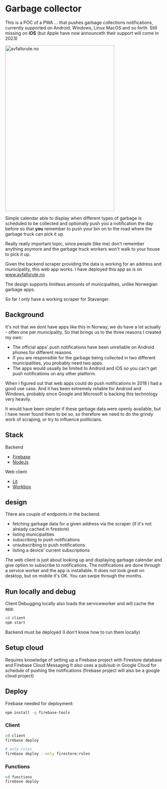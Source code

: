 # Garbage collector

This is a POC of a PWA ... that pushes garbage collections notifications, currently supported on Android, Windows, Linux MacOS and so forth.
Still missing on **iOS** (but Apple have now announceth their support will come in 2023)

<img src="https://storage.googleapis.com/atle-static/backgrounds/avfallsrute.jpg"
    width="350"
    height="532"
    alt="avfallsrute.no">

Simple calendar able to display when different types of garbage is scheduled to be collected and optionally push you a notification the day before so that **you** remember to push your bin on to the road where the garbage truck can pick it up.

Really really important topic, since people (like me) don't remember anything anymore and the garbage truck workers won't walk to your house to pick it up.

Given the backend scraper providing the data is working for an address and municipality, this web app works. I have deployed this app as is on www.avfallsrute.no

The design supports limitless amounts of municipalities, unlike Norwegian garbage apps.

So far I only have a working scraper for Stavanger.

## Background

It's not that we dont have apps like this in Norway, we do have a lot actually - often one per municipality.
So that brings us to the three reasons I created my own:

- The official apps' push notifications have been unreliable on Android phones for different reasons.
- If you are responsible for the garbage being collected in two different municipalities, you probably need two apps.
- The apps would usually be limited to Android and iOS so you can't get push notifications on any other platform.

When I figured out that web apps could do push notifications in 2018 I had a good use case. And it has been extremely reliable for Android and Windows, probably since Google and Microsoft is backing this technology very heavily.

It would have been simpler if these garbage data were openly available, but I have never found them to be so, so therefore we need to do the grindy work of scraping, or try to influence politicians.

## Stack

Backend

- [Firebase](https://firebase.google.com/)
- [NodeJs](https://nodejs.org/en/)

Web client

- [Lit](https://lit.dev)
- [Workbox](https://developer.chrome.com/docs/workbox/)

## design

There are couple of endpoints in the backend:

- fetching garbage data for a given address via the scraper (if it's not already cached in firestore)
- listing municipalities
- subscribing to push notifications
- unsubscribing to push notifications
- listing a device' current subscriptions

The web client is just about looking up and displaying garbage calendar and give option to subscribe to notifications.
The notifications are done through a service worker and the app is installable.
It does not look great on desktop, but on mobile it's OK. You can swipe through the months.

## Run locally and debug

Client
Debugging locally also loads the serviceworker and will cache the app.

```sh
cd client
npm start
```

Backend must be deployed (I don't know how to run them locally)

## Setup cloud

Requires knowledge of setting up a Firebase project with Firestore database and Firebase Cloud Messaging
It also uses a pub/sub in Google Cloud for schedule of pushing the notifications (firebase project will also be a google cloud project)

## Deploy

Firebase needed for deployment:

```sh
npm install -g firebase-tools
```

### Client

```sh
cd client
firebase deploy

# only rules
firebase deploy --only firestore:rules
```

### Functions

```sh
cd functions
firebase deploy

```
